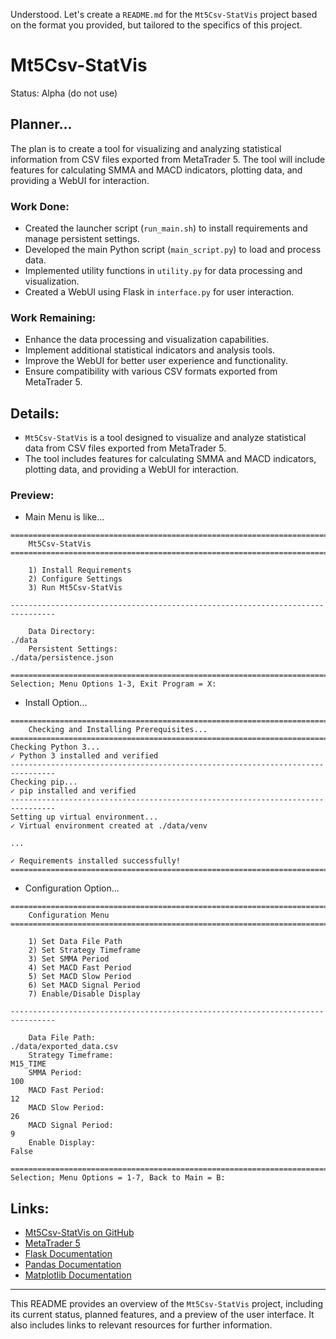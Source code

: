 Understood. Let's create a `README.md` for the `Mt5Csv-StatVis` project based on the format you provided, but tailored to the specifics of this project.

# Mt5Csv-StatVis
Status: Alpha (do not use)

## Planner...
The plan is to create a tool for visualizing and analyzing statistical information from CSV files exported from MetaTrader 5. The tool will include features for calculating SMMA and MACD indicators, plotting data, and providing a WebUI for interaction.

### Work Done:
- Created the launcher script (`run_main.sh`) to install requirements and manage persistent settings.
- Developed the main Python script (`main_script.py`) to load and process data.
- Implemented utility functions in `utility.py` for data processing and visualization.
- Created a WebUI using Flask in `interface.py` for user interaction.

### Work Remaining:
- Enhance the data processing and visualization capabilities.
- Implement additional statistical indicators and analysis tools.
- Improve the WebUI for better user experience and functionality.
- Ensure compatibility with various CSV formats exported from MetaTrader 5.

## Details:
- `Mt5Csv-StatVis` is a tool designed to visualize and analyze statistical data from CSV files exported from MetaTrader 5.
- The tool includes features for calculating SMMA and MACD indicators, plotting data, and providing a WebUI for interaction.

### Preview:
- Main Menu is like...
```
================================================================================
    Mt5Csv-StatVis
================================================================================

    1) Install Requirements
    2) Configure Settings
    3) Run Mt5Csv-StatVis

--------------------------------------------------------------------------------

    Data Directory:
./data
    Persistent Settings:
./data/persistence.json

================================================================================
Selection; Menu Options 1-3, Exit Program = X: 
```

- Install Option...
```
================================================================================
    Checking and Installing Prerequisites...
================================================================================
Checking Python 3...
✓ Python 3 installed and verified
--------------------------------------------------------------------------------
Checking pip...
✓ pip installed and verified
--------------------------------------------------------------------------------
Setting up virtual environment...
✓ Virtual environment created at ./data/venv

...

✓ Requirements installed successfully!
================================================================================
```

- Configuration Option...
```
================================================================================
    Configuration Menu
================================================================================

    1) Set Data File Path
    2) Set Strategy Timeframe
    3) Set SMMA Period
    4) Set MACD Fast Period
    5) Set MACD Slow Period
    6) Set MACD Signal Period
    7) Enable/Disable Display

--------------------------------------------------------------------------------

    Data File Path:
./data/exported_data.csv
    Strategy Timeframe:
M15_TIME
    SMMA Period:
100
    MACD Fast Period:
12
    MACD Slow Period:
26
    MACD Signal Period:
9
    Enable Display:
False

================================================================================
Selection; Menu Options = 1-7, Back to Main = B: 
```

## Links:
- [Mt5Csv-StatVis on GitHub](https://github.com/yourusername/Mt5Csv-StatVis)
- [MetaTrader 5](https://www.metatrader5.com/)
- [Flask Documentation](https://flask.palletsprojects.com/)
- [Pandas Documentation](https://pandas.pydata.org/pandas-docs/stable/)
- [Matplotlib Documentation](https://matplotlib.org/stable/contents.html)

---

This README provides an overview of the `Mt5Csv-StatVis` project, including its current status, planned features, and a preview of the user interface. It also includes links to relevant resources for further information.
